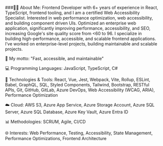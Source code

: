 ###👨‍💻 About Me:
Frontend Developer with 6+ years of experience in React, TypeScript, frontend tooling, and I am a certified Web Accessibility Specialist. Interested in web performance optimization, web accessibility, and building component driven UIs. Optimized an enterprise web application, significantly improving performance, accessibility, and SEO, increasing Google's site quality score from <60 to 96.
I specialize in building high-performance, accessible, and scalable frontend applications. I’ve worked on enterprise-level projects, building maintainable and scalable projects.

🚀 My motto:
"Fast, accessible, and maintainable"

💻 Programming Languages:
JavaScript, TypeScript, C#

🔧 Technologies & Tools:
React, Vue, Jest, Webpack, Vite, Rollup, ESLint, Babel, GraphQL, SQL, Styled Components, Tailwind, Bootstrap, RESTful APIs, Git, GitHub, GitLab, Azure DevOps, Web Accessibility (WCAG, ARIA), Performance Optimization

☁️ Cloud:
AWS S3, Azure App Service, Azure Storage Account, Azure SQL Server, Azure SQL Database, Azure Key Vault, Azure Entra ID

📊 Methodologies:
SCRUM, Agile, CI/CD

🌐 Interests:
Web Performance, Testing, Accessibility, State Management, Performance Optimizations, Frontend Architecture

